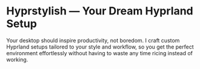 # Hyprstylish — Your Dream Hyprland Setup

Your desktop should inspire productivity, not boredom. I craft
custom Hyprland setups tailored to your style and workflow, so you
get the perfect environment effortlessly without having to waste
any time ricing instead of working.
